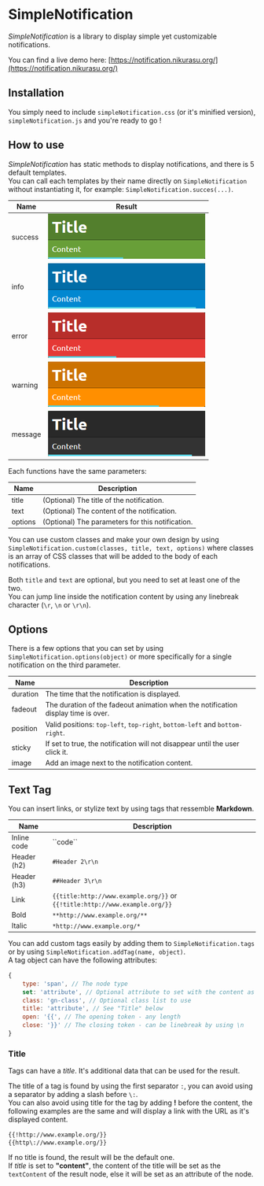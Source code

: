 # SimpleNotification

*SimpleNotification* is a library to display simple yet customizable notifications.

You can find a live demo here: [https://notification.nikurasu.org/](https://notification.nikurasu.org/)

## Installation

You simply need to include ``simpleNotification.css`` (or it's minified version), ``simpleNotification.js`` and you're ready to go !

## How to use

*SimpleNotification* has static methods to display notifications, and there is 5 default templates.  
You can call each templates by their name directly on ``SimpleNotification`` without instantiating it, for example: ``SimpleNotification.succes(...)``.

| Name | Result |
|---|---|
| success | ![Success notification](screenshots/success.png) |
| info | ![Information notification](screenshots/info.png) |
| error | ![Error notification](screenshots/error.png) |
| warning | ![Warning notification](screenshots/warning.png) |
| message | ![Message notification](screenshots/message.png) |

Each functions have the same parameters:

| Name | Description |
|---|---|
| title | (Optional) The title of the notification. |
| text | (Optional) The content of the notification. |
| options | (Optional) The parameters for this notification. |

You can use custom classes and make your own design by using ``SimpleNotification.custom(classes, title, text, options)`` where classes is an array of CSS classes that will be added to the body of each notifications.

Both ``title`` and ``text`` are optional, but you need to set at least one of the two.  
You can jump line inside the notification content by using any linebreak character (``\r``, ``\n`` or ``\r\n``).

## Options

There is a few options that you can set by using ``SimpleNotification.options(object)`` or more specifically for a single notification on the third parameter.

| Name | Description |
|---|---|
| duration | The time that the notification is displayed. |
| fadeout | The duration of the fadeout animation when the notification display time is over. |
| position | Valid positions: ``top-left``, ``top-right``, ``bottom-left`` and ``bottom-right``. |
| sticky | If set to true, the notification will not disappear until the user click it. |
| image | Add an image next to the notification content. |

## Text Tag

You can insert links, or stylize text by using tags that ressemble **Markdown**.

| Name | Description |
|---|---|
| Inline code | \`\`code\`\` |
| Header (h2) | ``#Header 2\r\n`` |
| Header (h3) | ``##Header 3\r\n`` |
| Link | ``{{title:http://www.example.org/}}`` or ``{{!title:http://www.example.org/}}``|
| Bold | ``**http://www.example.org/**`` |
| Italic | ``*http://www.example.org/*`` |

You can add custom tags easily by adding them to ``SimpleNotification.tags`` or by using ``SimpleNotification.addTag(name, object)``.  
A tag object can have the following attributes:

```javascript
{
    type: 'span', // The node type
    set: 'attribute', // Optional attribute to set with the content as a value
    class: 'gn-class', // Optional class list to use
    title: 'attribute', // See "Title" below
    open: '{{', // The opening token - any length
    close: '}}' // The closing token - can be linebreak by using \n
}
```

### Title

Tags can have a *title*. It's additional data that can be used for the result.

The title of a tag is found by using the first separator ``:``, you can avoid using a separator by adding a slash before ``\:``.  
You can also avoid using title for the tag by adding **!** before the content, the following examples are the same and will display a link with the URL as it's displayed content.

```
{{!http://www.example.org/}}
{{http\://www.example.org/}}
```

If no title is found, the result will be the default one.  
If *title* is set to **"content"**, the content of the title will be set as the ``textContent`` of the result node, else it will be set as an attribute of the node.